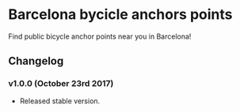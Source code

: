 # Barcelona bycicle anchors points

Find public bicycle anchor points near you in Barcelona!

## Changelog

### v1.0.0 (October 23rd 2017)

* Released stable version.
